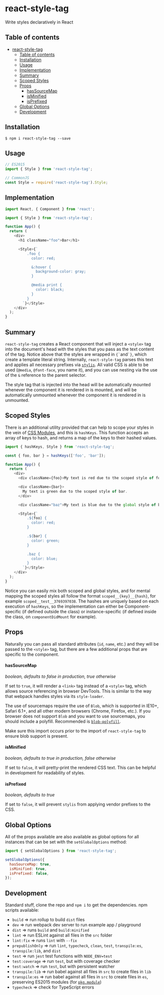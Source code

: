 # react-style-tag

Write styles declaratively in React

## Table of contents

- [react-style-tag](#react-style-tag)
  - [Table of contents](#table-of-contents)
  - [Installation](#installation)
  - [Usage](#usage)
  - [Implementation](#implementation)
  - [Summary](#summary)
  - [Scoped Styles](#scoped-styles)
  - [Props](#props)
      - [hasSourceMap](#hassourcemap)
      - [isMinified](#isminified)
      - [isPrefixed](#isprefixed)
  - [Global Options](#global-options)
  - [Development](#development)

## Installation

```
$ npm i react-style-tag --save
```

## Usage

```javascript
// ES2015
import { Style } from 'react-style-tag';

// CommonJS
const Style = require('react-style-tag').Style;
```

## Implementation

```javascript
import React, { Component } from 'react';

import { Style } from 'react-style-tag';

function App() {
  return (
    <div>
      <h1 className="foo">Bar</h1>

      <Style>{`
          .foo {
            color: red;

            &:hover {
              background-color: gray;
            }

            @media print {
              color: black;
            }
          }
        `}</Style>
    </div>
  );
}
```

## Summary

`react-style-tag` creates a React component that will inject a `<style>` tag into the document's head with the styles that you pass as the text content of the tag. Notice above that the styles are wrapped in `` {` ``and`` `} ``, which create a template literal string. Internally, `react-style-tag` parses this text and applies all necessary prefixes via [`stylis`](https://github.com/thysultan/stylis.js). All valid CSS is able to be used (`@media`, `@font-face`, you name it), and you can use nesting via the use of the `&` reference to the parent selector.

The style tag that is injected into the head will be automatically mounted whenever the component it is rendered in is mounted, and will be automatically unmounted whenever the component it is rendered in is unmounted.

## Scoped Styles

There is an additional utility provided that can help to scope your styles in the vein of [CSS Modules](https://github.com/css-modules/css-modules), and this is `hashKeys`. This function accepts an array of keys to hash, and returns a map of the keys to their hashed values.

```javascript
import { hashKeys, Style } from 'react-style-tag';

const { foo, bar } = hashKeys(['foo', 'bar']);

function App() {
  return (
    <div>
      <div className={foo}>My text is red due to the scoped style of foo.</div>

      <div className={bar}>
        My text is green due to the scoped style of bar.
      </div>

      <div className="baz">My text is blue due to the global style of baz.</div>

      <Style>{`
          .${foo} {
            color: red;
          }

          .${bar} {
            color: green;
          }

          .baz {
            color: blue;
          }
        `}</Style>
    </div>
  );
}
```

Notice you can easily mix both scoped and global styles, and for mental mapping the scoped styles all follow the format `scoped__{key}__{hash}`, for example `scoped__test__3769397038`. The hashes are uniquely based on each execution of `hashKeys`, so the implementation can either be Component-specific (if defined outside the class) or instance-specific (if defined inside the class, on `componentDidMount` for example).

## Props

Naturally you can pass all standard attributes (`id`, `name`, etc.) and they will be passed to the `<style>` tag, but there are a few additional props that are specific to the component.

#### hasSourceMap

_boolean, defaults to false in production, true otherwise_

If set to `true`, it will render a `<link>` tag instead of a `<style>` tag, which allows source referencing in browser DevTools. This is similar to the way that webpack handles styles via its `style-loader`.

The use of sourcemaps require the use of `Blob`, which is supported in IE10+, Safari 6.1+, and all other modern browsers (Chrome, Firefox, etc.). If you browser does not support `Blob` and you want to use sourcemaps, you should include a polyfill. Recommended is [`blob-polyfill`](https://www.npmjs.com/package/blob-polyfill).

Make sure this import occurs prior to the import of `react-style-tag` to ensure blob support is present.

#### isMinified

_boolean, defaults to true in production, false otherwise_

If set to `false`, it will pretty-print the rendered CSS text. This can be helpful in development for readability of styles.

#### isPrefixed

_boolean, defaults to true_

If set to `false`, it will prevent `stylis` from applying vendor prefixes to the CSS.

## Global Options

All of the props available are also available as global options for all instances that can be set with the `setGlobalOptions` method:

```javascript
import { setGlobalOptions } from 'react-style-tag';

setGlobalOptions({
  hasSourceMap: true,
  isMinified: true,
  isPrefixed: false,
});
```

## Development

Standard stuff, clone the repo and `npm i` to get the dependencies. npm scripts available:

- `build` => run rollup to build `dist` files
- `dev` => run webpack dev server to run example app / playground
- `dist` => runs `build` and `build:minified`
- `lint` => run ESLint against all files in the `src` folder
- `lint:fix` => runs `lint` with `--fix`
- `prepublishOnly` => run `lint`, `typecheck`, `clean`, `test`, `transpile:es`, `transpile:lib`, and `dist`
- `test` => run `jest` test functions with `NODE_ENV=test`
- `test:coverage` => run `test`, but with coverage checker
- `test:watch` => run `test`, but with persistent watcher
- `transpile:lib` => run babel against all files in `src` to create files in `lib`
- `transpile:es` => run babel against all files in `src` to create files in `es`, preserving ES2015 modules (for
  [`pkg.module`](https://github.com/rollup/rollup/wiki/pkg.module))
- `typecheck` => check for TypeScript errors
